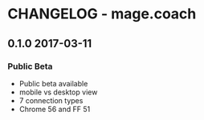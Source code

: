 # CHANGELOG - mage.coach

## 0.1.0 2017-03-11

### Public Beta
* Public beta available
* mobile vs desktop view
* 7 connection types
* Chrome 56 and FF 51
